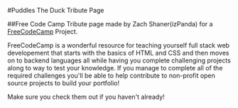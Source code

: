 #Puddles The Duck Tribute Page


##Free Code Camp
 Tribute page made by Zach Shaner(izPanda) for a [FreeCodeCamp](https://www.freecodecamp.com) Project.

 FreeCodeCamp is a wonderful resource for teaching yourself full stack web developement that starts with the basics of HTML and CSS and then moves on to backend languages all while having you complete challenging projects along to way to test your knowledge. If you manage to complete all of the required challenges you'll be able to help contribute to non-profit open source projects to build your portfolio!

 Make sure you check them out if you haven't already!
